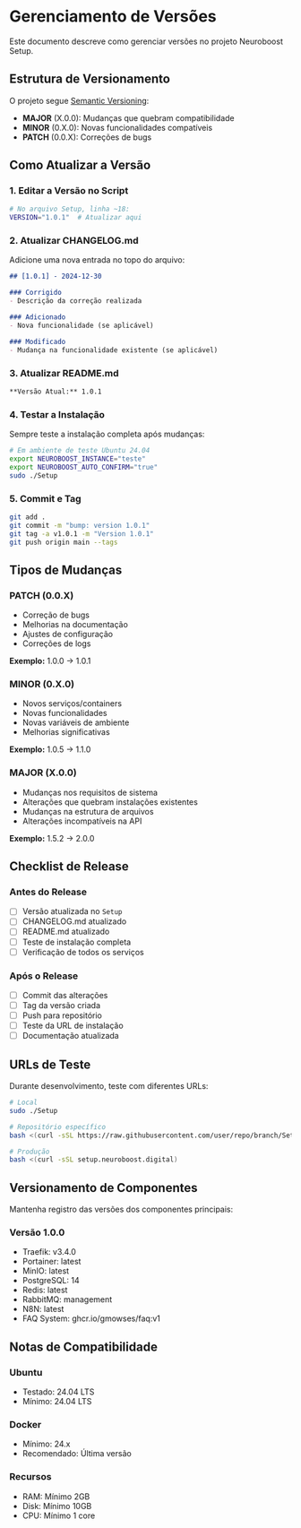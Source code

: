 # Gerenciamento de Versões

Este documento descreve como gerenciar versões no projeto Neuroboost Setup.

## Estrutura de Versionamento

O projeto segue [Semantic Versioning](https://semver.org/):

- **MAJOR** (X.0.0): Mudanças que quebram compatibilidade
- **MINOR** (0.X.0): Novas funcionalidades compatíveis
- **PATCH** (0.0.X): Correções de bugs

## Como Atualizar a Versão

### 1. Editar a Versão no Script

```bash
# No arquivo Setup, linha ~18:
VERSION="1.0.1"  # Atualizar aqui
```

### 2. Atualizar CHANGELOG.md

Adicione uma nova entrada no topo do arquivo:

```markdown
## [1.0.1] - 2024-12-30

### Corrigido
- Descrição da correção realizada

### Adicionado
- Nova funcionalidade (se aplicável)

### Modificado
- Mudança na funcionalidade existente (se aplicável)
```

### 3. Atualizar README.md

```markdown
**Versão Atual:** 1.0.1
```

### 4. Testar a Instalação

Sempre teste a instalação completa após mudanças:

```bash
# Em ambiente de teste Ubuntu 24.04
export NEUROBOOST_INSTANCE="teste"
export NEUROBOOST_AUTO_CONFIRM="true"
sudo ./Setup
```

### 5. Commit e Tag

```bash
git add .
git commit -m "bump: version 1.0.1"
git tag -a v1.0.1 -m "Version 1.0.1"
git push origin main --tags
```

## Tipos de Mudanças

### PATCH (0.0.X)
- Correção de bugs
- Melhorias na documentação
- Ajustes de configuração
- Correções de logs

**Exemplo:** 1.0.0 → 1.0.1

### MINOR (0.X.0)
- Novos serviços/containers
- Novas funcionalidades
- Novas variáveis de ambiente
- Melhorias significativas

**Exemplo:** 1.0.5 → 1.1.0

### MAJOR (X.0.0)
- Mudanças nos requisitos de sistema
- Alterações que quebram instalações existentes
- Mudanças na estrutura de arquivos
- Alterações incompatíveis na API

**Exemplo:** 1.5.2 → 2.0.0

## Checklist de Release

### Antes do Release
- [ ] Versão atualizada no `Setup`
- [ ] CHANGELOG.md atualizado
- [ ] README.md atualizado
- [ ] Teste de instalação completa
- [ ] Verificação de todos os serviços

### Após o Release
- [ ] Commit das alterações
- [ ] Tag da versão criada
- [ ] Push para repositório
- [ ] Teste da URL de instalação
- [ ] Documentação atualizada

## URLs de Teste

Durante desenvolvimento, teste com diferentes URLs:

```bash
# Local
sudo ./Setup

# Repositório específico
bash <(curl -sSL https://raw.githubusercontent.com/user/repo/branch/Setup)

# Produção
bash <(curl -sSL setup.neuroboost.digital)
```

## Versionamento de Componentes

Mantenha registro das versões dos componentes principais:

### Versão 1.0.0
- Traefik: v3.4.0
- Portainer: latest
- MinIO: latest
- PostgreSQL: 14
- Redis: latest
- RabbitMQ: management
- N8N: latest
- FAQ System: ghcr.io/gmowses/faq:v1

## Notas de Compatibilidade

### Ubuntu
- Testado: 24.04 LTS
- Mínimo: 24.04 LTS

### Docker
- Mínimo: 24.x
- Recomendado: Última versão

### Recursos
- RAM: Mínimo 2GB
- Disk: Mínimo 10GB
- CPU: Mínimo 1 core 